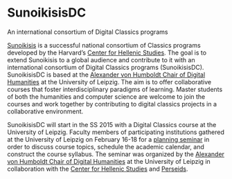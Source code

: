 # SunoikisisDC
An international consortium of Digital Classics programs

[Sunoikisis](http://wp.chs.harvard.edu/sunoikisis/) is a successful national consortium of Classics programs developed by the Harvard’s [Center for Hellenic Studies](http://chs.harvard.edu/). The goal is to extend Sunoikisis to a global audience and contribute to it with an international consortium of Digital Classics programs (SunoikisisDC). SunoikisisDC is based at the [Alexander von Humboldt Chair of Digital Humanities](http://www.dh.uni-leipzig.de/wo/) at the University of Leipzig. The aim is to offer collaborative courses that foster interdisciplinary paradigms of learning. Master students of both the humanities and computer science are welcome to join the courses and work together by contributing to digital classics projects in a collaborative environment.

SunoikisisDC will start in the SS 2015 with a Digital Classics course at the University of Leipzig. Faculty members of participating institutions gathered at the University of Leipzig on February 16-18 for a [planning seminar](http://www.dh.uni-leipzig.de/wo/wokshops-seminars/sunoikisis-dc-2015/) in order to discuss course topics, schedule the academic calendar, and construct the course syllabus. The seminar was organized by the [Alexander von Humboldt Chair of Digital Humanities](http://www.dh.uni-leipzig.de/wo/) at the University of Leipzig in collaboration with the [Center for Hellenic Studies](http://chs.harvard.edu/) and [Perseids](http://perseids.org).
